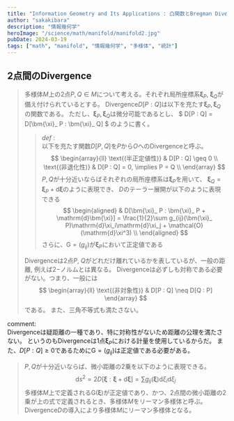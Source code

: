 ```yaml
---
title: "Information Geometry and Its Applications : 凸関数とBregman Divergence"
author: "sakakibara"
description: "情報幾何学"
heroImage: "/science/math/manifold/manifold2.jpg"
pubDate: 2024-03-19
tags: ["math", "manifold", "情報幾何学", "多様体", "統計"]
---
```



## 2点間のDivergence
> 多様体$M$上の$2$点$P, Q \in M$について考える。それぞれ局所座標系$\bm{\xi}_ P$, $\bm{\xi}_ Q$が備え付けられているとする。
> Divergence$D[P : Q]$は以下を充たす$\bm{\xi}_ P, \bm{\xi}_ Q$の関数である。
> ただし、$\bm{\xi}_ P, \bm{\xi}_ Q$は微分可能であるとし、
> $
> D[P : Q] = D[\bm{\xi}_ P : \bm{\xi}_ Q]
> $
> のように書く。
> 
> > *def* :  
> > 以下を充たす関数$D[P, Q]$を$P$から$O$へのDivergenceと呼ぶ。
> > $$
> > \begin{array}{ll}
> > \text{(半正定値性)} & D[P : Q] \geq 0 \\
> > \text{(非退化性)} & D[P : Q] = 0, \implies  P = Q \\
> > \end{array}
> > $$
> > $P, Q$が十分近いならばそれぞれの局所座標系は$\bm{\xi}_ P$を用いて、
> > $\bm{\xi}_ Q = \bm{\xi}_ P + \mathrm{d}\bm{\xi}$のように表現でき、
> > $D$のテーラー展開が以下のように表現できる
> > $$
> > \begin{aligned}
> > & D[\bm{\xi}_ P : \bm{\xi}_ P + \mathrm{d}\bm{\xi}] = \frac{1}{2}\sum g_{ij}(\bm{\xi}_ P)\mathrm{d}\xi_i\mathrm{d}\xi_j + \mathcal{O}(\mathrm{d}\xi^3) \\
> > \end{aligned}
> > $$
> > さらに、$\bm{\mathrm{G}}=(g_{ij})\text{が}\bm{\xi}_ P$において正定値である
>
>
> Divergenceは$2$点$P$, $Q$がどれだけ離れているかを表しているが、一般の距離, 例えば$2-$ノルムとは異なる。
> Divergenceは必ずしも対称である必要がない。つまり、一般には
> $$
> \begin{array}{ll}
> \text{(非対象性)} & D[P : Q] \neq D[Q : P]
> \end{array}
> $$
> である。
> また、三角不等式も満たさない。


comment:  
Divergenceは疑距離の一種であり、特に対称性がないため距離の公理を満たさない。
というのもDivergenceは$1$点$\bm{\xi}_ P$における計量を使用しているからだ。
また、$D[P : Q] \ge 0$であるために$\bm{\mathrm{G}} = (g_{ij})$は正定値である必要がある。


> $P, Q$が十分近いならば、微小距離の$2$乗を以下のように表現できる。
> $$
> \mathrm{d}s^2 = 2D[\bm{\xi} : \bm{\xi} + \mathrm{d}\bm{\xi}] = \sum g_{ij}(\bm{\xi})\mathrm{d}\xi_i\mathrm{d}\xi_j
> $$
> 多様体$M$上で定義される$\bm{\mathrm{G}}(\bm{\xi})$が正定値であり、かつ、$2$点間の微小距離の$2$乗が上の式で定義されるとき、多様体$M$をリーマン多様体と呼ぶ。
> Divergence$D$の導入により多様体$M$にリーマン多様体となる。
